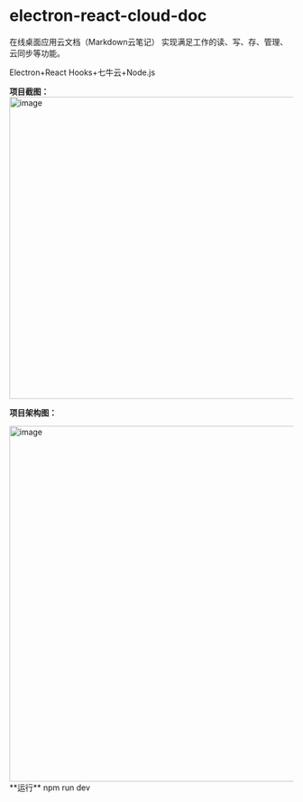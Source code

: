 # electron-react-cloud-doc
在线桌面应用云文档（Markdown云笔记）
实现满足工作的读、写、存、管理、云同步等功能。

Electron+React Hooks+七牛云+Node.js

**项目截图：**
<img width="535" alt="image" src="https://user-images.githubusercontent.com/49382637/166404110-1e2ebcde-f6bf-47ec-a055-74a61f6d5f54.png">

**项目架构图：**

<img width="630" alt="image" src="https://user-images.githubusercontent.com/49382637/166404141-61545017-ad7c-462f-9544-f53db01e1c8e.png">
**运行**
npm run dev
